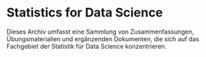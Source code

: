 # Statistics for Data Science

Dieses Archiv umfasst eine Sammlung von Zusammenfassungen, Übungsmaterialien und ergänzenden Dokumenten, die sich auf
das Fachgebiet der Statistik für Data Science konzentrieren.